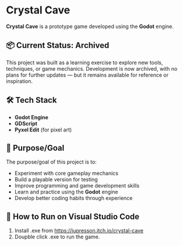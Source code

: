 # **Crystal Cave**

**Crystal Cave** is a prototype game developed using the **Godot** engine.

## 📦 Current Status: Archived

This project was built as a learning exercise to explore new tools, techniques, or game mechanics.
Development is now archived, with no plans for further updates — but it remains available for reference or inspiration.

## 🛠️ Tech Stack

- **Godot Engine**
- **GDScript**
- **Pyxel Edit** (for pixel art)

## 🎯 Purpose/Goal

The purpose/goal of this project is to:
- Experiment with core gameplay mechanics
- Build a playable version for testing
- Improve programming and game development skills
- Learn and practice using the **Godot** engine
- Develop better coding habits through experience

## 🚀 How to Run on Visual Studio Code

1. Install .exe from https://jupresson.itch.io/crystal-cave
2. Doupble click .exe to run the game.
